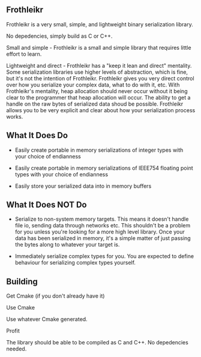 Frothleikr
------------------

Frothleikr is a very small, simple, and lightweight binary serialization library.

No depedencies, simply build as C or C++. 

Small and simple - Frothleikr is a small and simple library that requires little effort to learn.

Lightweight and direct - Frothleikr has a "keep it lean and direct" mentality. Some serialization libraries use higher levels
of abstraction, which is fine, but it's not the intention of Frothleikr. Frothleikr gives you very direct control over how you
serialize your complex data, what to do with it, etc. With Frothleikr's mentality, heap allocation should never occur without it being clear to the programmer
that heap allocation will occur. The ability to get a handle on the raw bytes of serialized data shoud be possible. Frothleikr
allows you to be very explicit and clear about how your serialization process works. 

What It Does Do
-----------------

- Easily create portable in memory serializations of integer types with your choice of endianness 

- Easily create portable in memory serializations of IEEE754 floating point types with your choice of endianness

- Easily store your serialized data into in memory buffers

What It Does NOT Do
--------------------

- Serialize to non-system memory targets. This means it doesn't handle file io, sending data through networks etc.
This shouldn't be a problem for you unless you're looking for a more high level library. Once your
data has been serialized in memory, it's a simple matter of just passing the bytes along to whatever your target is. 

- Immediately serialize complex types for you. You are expected to define behaviour for serializing complex types yourself. 

Building
-------------------

Get Cmake (if you don't already have it)

Use Cmake

Use whatever Cmake generated.

Profit

The library should be able to be compiled as C and C++.
No depedencies needed.
